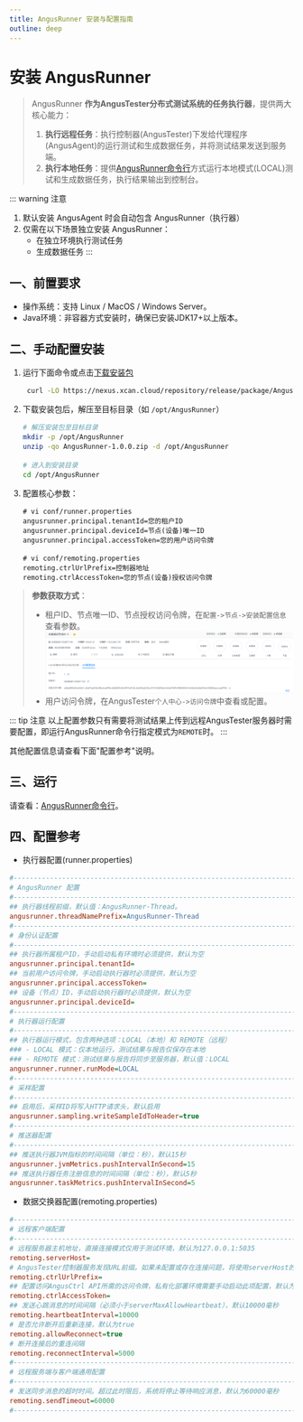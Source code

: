 ```yaml
---
title: AngusRunner 安装与配置指南
outline: deep
---
```


# 安装 AngusRunner

> AngusRunner **作为AngusTester分布式测试系统的任务执行器**，提供两大核心能力：
> 1. **执行远程任务**：执行控制器(AngusTester)下发给代理程序(AngusAgent)的运行测试和生成数据任务，并将测试结果发送到服务端。
> 2. **执行本地任务**：提供[AngusRunner命令行](../command/AngusRunner)方式运行本地模式(LOCAL)测试和生成数据任务，执行结果输出到控制台。

::: warning 注意
1. 默认安装 AngusAgent 时会自动包含 AngusRunner（执行器）
2. 仅需在以下场景独立安装 AngusRunner：
   - 在独立环境执行测试任务
   - 生成数据任务
:::

## 一、前置要求

- 操作系统：支持 Linux / MacOS / Windows Server。
- Java环境：非容器方式安装时，确保已安装JDK17+以上版本。

## 二、手动配置安装

1. 运行下面命令或点击[下载安装包](https://nexus.xcan.cloud/repository/release/package/AngusRunner-1.0.0.zip)
   ```bash
    curl -LO https://nexus.xcan.cloud/repository/release/package/AngusRunner-1.0.0.zip
   ```
2. 下载安装包后，解压至目标目录（如 `/opt/AngusRunner`）
   ```bash
   # 解压安装包至目标目录
   mkdir -p /opt/AngusRunner
   unzip -qo AngusRunner-1.0.0.zip -d /opt/AngusRunner

   # 进入到安装目录
   cd /opt/AngusRunner
   ```
3. 配置核心参数：
   ```properties
   # vi conf/runner.properties
   angusrunner.principal.tenantId=您的租户ID
   angusrunner.principal.deviceId=节点(设备)唯一ID
   angusrunner.principal.accessToken=您的用户访问令牌
   
   # vi conf/remoting.properties
   remoting.ctrlUrlPrefix=控制器地址
   remoting.ctrlAccessToken=您的节点(设备)授权访问令牌
   ```
> **参数获取方式**：  
> - 租户ID、节点唯一ID、节点授权访问令牌，在`配置->节点->安装配置信息`查看参数。
> ![配置参数示意图](./images/agent-config-parameters.png)
> - 用户访问令牌，在AngusTester`个人中心->访问令牌`中查看或配置。

::: tip 注意
以上配置参数只有需要将测试结果上传到远程AngusTester服务器时需要配置，即运行AngusRunner命令行指定模式为`REMOTE`时。
:::

其他配置信息请查看下面"配置参考"说明。

## 三、运行

请查看：[AngusRunner命令行](../command/AngusRunner)。

## 四、配置参考

- 执行器配置(runner.properties)

```ini
#-----------------------------------------------------------------------------------
# AngusRunner 配置
#-----------------------------------------------------------------------------------
## 执行器线程前缀，默认值：AngusRunner-Thread。
angusrunner.threadNamePrefix=AngusRunner-Thread
#-----------------------------------------------------------------------------------
# 身份认证配置
#-----------------------------------------------------------------------------------
## 执行器所属租户ID，手动启动私有环境时必须提供，默认为空
angusrunner.principal.tenantId=
## 当前用户访问令牌，手动启动执行器时必须提供，默认为空
angusrunner.principal.accessToken=
## 设备（节点）ID，手动启动执行器时必须提供，默认为空
angusrunner.principal.deviceId=
#-----------------------------------------------------------------------------------
# 执行器运行配置
#-----------------------------------------------------------------------------------
## 执行器运行模式，包含两种选项：LOCAL（本地）和 REMOTE（远程）
### - LOCAL 模式：仅本地运行，测试结果与报告仅保存在本地
### - REMOTE 模式：测试结果与报告将同步至服务器，默认值：LOCAL
angusrunner.runner.runMode=LOCAL
#-----------------------------------------------------------------------------------
# 采样配置
#-----------------------------------------------------------------------------------
## 启用后，采样ID将写入HTTP请求头，默认启用
angusrunner.sampling.writeSampleIdToHeader=true
#-----------------------------------------------------------------------------------
# 推送器配置
#-----------------------------------------------------------------------------------
## 推送执行器JVM指标的时间间隔（单位：秒），默认15秒
angusrunner.jvmMetrics.pushIntervalInSecond=15
## 推送执行器任务注册信息的时间间隔（单位：秒），默认5秒
angusrunner.taskMetrics.pushIntervalInSecond=5
```

- 数据交换器配置(remoting.properties)

```ini
#-----------------------------------------------------------------------------------
# 远程客户端配置
#-----------------------------------------------------------------------------------
# 远程服务器主机地址，直接连接模式仅用于测试环境，默认为127.0.0.1:5035
remoting.serverHost=
# AngusTester控制器服务发现URL前缀。如果未配置或存在连接问题，将使用serverHost的值作为控制器连接地址
remoting.ctrlUrlPrefix=
## 配置访问AngusCtrl API所需的访问令牌，私有化部署环境需要手动启动此项配置，默认为空
remoting.ctrlAccessToken=
## 发送心跳消息的时间间隔（必须小于serverMaxAllowHeartbeat），默认10000毫秒
remoting.heartbeatInterval=10000
# 是否允许断开后重新连接，默认为true
remoting.allowReconnect=true
# 断开连接后的重连间隔
remoting.reconnectInterval=5000
#-----------------------------------------------------------------------------------
# 远程服务端与客户端通用配置
#-----------------------------------------------------------------------------------
# 发送同步消息的超时时间。超过此时限后，系统将停止等待响应消息，默认为60000毫秒
remoting.sendTimeout=60000
#-----------------------------------------------------------------------------------
```
